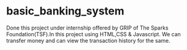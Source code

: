 # basic_banking_system
Done this project under internship offered by GRIP of The Sparks Foundation(TSF).In this project using HTML,CSS &amp; Javascript. We can transfer money and can view the transaction history for the same.
